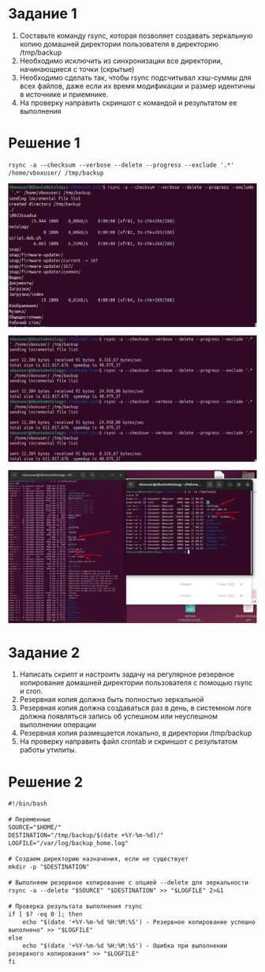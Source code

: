 # Задание 1

1. Составьте команду rsync, которая позволяет создавать зеркальную копию домашней директории пользователя в директорию /tmp/backup
2. Необходимо исключить из синхронизации все директории, начинающиеся с точки (скрытые)
3. Необходимо сделать так, чтобы rsync подсчитывал хэш-суммы для всех файлов, даже если их время модификации и размер идентичны в источнике и приемнике.
4. На проверку направить скриншот с командой и результатом ее выполнения

# Решение 1

```
rsync -a --checksum --verbose --delete --progress --exclude '.*' /home/vboxuser/ /tmp/backup
```

![alt text](https://github.com/llenar/-_-/blob/main/screen/Screen_1.png)

![alt text](https://github.com/llenar/-_-/blob/main/screen/Screen_2.png)

![alt text](https://github.com/llenar/-_-/blob/main/screen/Screen_3.png)


# Задание 2

1. Написать скрипт и настроить задачу на регулярное резервное копирование домашней директории пользователя с помощью rsync и cron.
2. Резервная копия должна быть полностью зеркальной
3. Резервная копия должна создаваться раз в день, в системном логе должна появляться запись об успешном или неуспешном выполнении операции
4. Резервная копия размещается локально, в директории /tmp/backup
5. На проверку направить файл crontab и скриншот с результатом работы утилиты.

# Решение 2


```
#!/bin/bash

# Переменные
SOURCE="$HOME/"
DESTINATION="/tmp/backup/$(date +%Y-%m-%d)/"
LOGFILE="/var/log/backup_home.log"

# Создаем директорию назначения, если не существует
mkdir -p "$DESTINATION"

# Выполняем резервное копирование с опцией --delete для зеркальности
rsync -a --delete "$SOURCE" "$DESTINATION" >> "$LOGFILE" 2>&1

# Проверка результата выполнения rsync
if [ $? -eq 0 ]; then
    echo "$(date '+%Y-%m-%d %H:%M:%S') - Резервное копирование успешно выполнено" >> "$LOGFILE"
else
    echo "$(date '+%Y-%m-%d %H:%M:%S') - Ошибка при выполнении резервного копирования" >> "$LOGFILE"
fi

```

